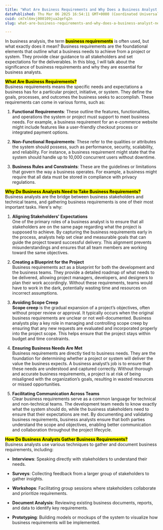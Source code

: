 ```yaml
---
title: "What Are Business Requirements and Why Does a Business Analyst Need to Take Them?"
datePublished: Thu Mar 06 2025 16:54:11 GMT+0000 (Coordinated Universal Time)
cuid: cm7xl6mvj000109jua2qefq2n
slug: what-are-business-requirements-and-why-does-a-business-analyst-need-to-take-them

---
```


In business analysis, the term **<mark>business requirements</mark>** is often used, but what exactly does it mean? Business requirements are the foundational elements that outline what a business needs to achieve from a project or system. They provide clear guidance to all stakeholders and set expectations for the deliverables. In this blog, I will talk about the significance of business requirements and why they are essential for business analysts.

**<mark>What Are Business Requirements?</mark>**  
Business requirements means the specific needs and expectations a business has for a particular project, initiative, or system. They define the goals, processes, and outcomes the business seeks to accomplish. These requirements can come in various forms, such as:

1. **Functional Requirements**: These outline the features, functionalities, and operations the system or project must support to meet business needs. For example, a business requirement for an e-commerce website might include features like a user-friendly checkout process or integrated payment options.
    
2. **Non-Functional Requirements**: These refer to the qualities or attributes the system should possess, such as performance, security, scalability, and reliability. For instance, a business requirement might state that the system should handle up to 10,000 concurrent users without downtime.
    
3. **Business Rules and Constraints**: These are the guidelines or limitations that govern the way a business operates. For example, a business might require that all data must be stored in compliance with privacy regulations.
    

**<mark>Why Do Business Analysts Need to Take Business Requirements?</mark>**  
Business analysts are the bridge between business stakeholders and technical teams, and gathering business requirements is one of their most important tasks. Here's why:

1. **Aligning Stakeholders' Expectations**  
    One of the primary roles of a business analyst is to ensure that all stakeholders are on the same page regarding what the project is supposed to achieve. By capturing the business requirements early in the process, analysts help set clear and measurable goals that can guide the project toward successful delivery. This alignment prevents misunderstandings and ensures that all team members are working toward the same objectives.
    
2. **Creating a Blueprint for the Project**  
    Business requirements act as a blueprint for both the development and the business teams. They provide a detailed roadmap of what needs to be delivered, allowing project managers, developers, and designers to plan their work accordingly. Without these requirements, teams would have to work in the dark, potentially wasting time and resources on incorrect assumptions.
    
3. **Avoiding Scope Creep**  
    **Scope creep** is the gradual expansion of a project’s objectives, often without proper review or approval. It typically occurs when the original business requirements are unclear or not well-documented. Business analysts play a key role in managing and controlling scope creep by ensuring that any new requests are evaluated and incorporated properly into the project scope. This helps ensure that the project stays within budget and time constraints.
    
4. **Ensuring Business Needs Are Met**  
    Business requirements are directly tied to business needs. They are the foundation for determining whether a project or system will deliver the value the business expects. A business analyst’s job is to ensure that these needs are understood and captured correctly. Without thorough and accurate business requirements, a project is at risk of being misaligned with the organization’s goals, resulting in wasted resources or missed opportunities.
    
5. **Facilitating Communication Across Teams**  
    Clear business requirements serve as a common language for technical and non-technical teams. The development team needs to know exactly what the system should do, while the business stakeholders need to ensure that their expectations are met. By documenting and validating business requirements, business analysts ensure that both parties understand the scope and objectives, enabling better communication and collaboration throughout the project lifecycle.
    

**<mark>How Do Business Analysts Gather Business Requirements?</mark>**  
Business analysts use various techniques to gather and document business requirements, including:

* **Interviews**: Speaking directly with stakeholders to understand their needs.
    
* **Surveys**: Collecting feedback from a larger group of stakeholders to gather insights.
    
* **Workshops**: Facilitating group sessions where stakeholders collaborate and prioritize requirements.
    
* **Document Analysis**: Reviewing existing business documents, reports, and data to identify key requirements.
    
* **Prototyping**: Building models or mockups of the system to visualize how business requirements will be implemented.